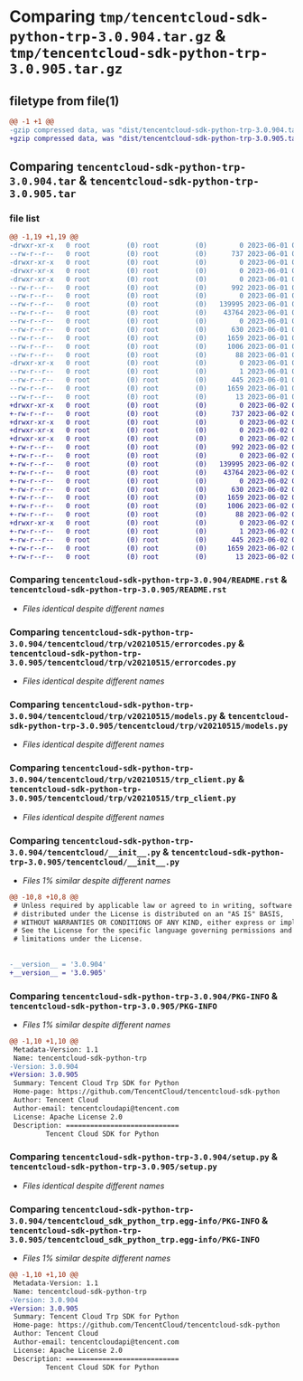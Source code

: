 # Comparing `tmp/tencentcloud-sdk-python-trp-3.0.904.tar.gz` & `tmp/tencentcloud-sdk-python-trp-3.0.905.tar.gz`

## filetype from file(1)

```diff
@@ -1 +1 @@
-gzip compressed data, was "dist/tencentcloud-sdk-python-trp-3.0.904.tar", last modified: Thu Jun  1 02:49:40 2023, max compression
+gzip compressed data, was "dist/tencentcloud-sdk-python-trp-3.0.905.tar", last modified: Fri Jun  2 00:42:51 2023, max compression
```

## Comparing `tencentcloud-sdk-python-trp-3.0.904.tar` & `tencentcloud-sdk-python-trp-3.0.905.tar`

### file list

```diff
@@ -1,19 +1,19 @@
-drwxr-xr-x   0 root         (0) root         (0)        0 2023-06-01 02:49:40.000000 tencentcloud-sdk-python-trp-3.0.904/
--rw-r--r--   0 root         (0) root         (0)      737 2023-06-01 02:49:40.000000 tencentcloud-sdk-python-trp-3.0.904/README.rst
-drwxr-xr-x   0 root         (0) root         (0)        0 2023-06-01 02:49:40.000000 tencentcloud-sdk-python-trp-3.0.904/tencentcloud/
-drwxr-xr-x   0 root         (0) root         (0)        0 2023-06-01 02:49:40.000000 tencentcloud-sdk-python-trp-3.0.904/tencentcloud/trp/
-drwxr-xr-x   0 root         (0) root         (0)        0 2023-06-01 02:49:40.000000 tencentcloud-sdk-python-trp-3.0.904/tencentcloud/trp/v20210515/
--rw-r--r--   0 root         (0) root         (0)      992 2023-06-01 02:49:40.000000 tencentcloud-sdk-python-trp-3.0.904/tencentcloud/trp/v20210515/errorcodes.py
--rw-r--r--   0 root         (0) root         (0)        0 2023-06-01 02:49:40.000000 tencentcloud-sdk-python-trp-3.0.904/tencentcloud/trp/v20210515/__init__.py
--rw-r--r--   0 root         (0) root         (0)   139995 2023-06-01 02:49:40.000000 tencentcloud-sdk-python-trp-3.0.904/tencentcloud/trp/v20210515/models.py
--rw-r--r--   0 root         (0) root         (0)    43764 2023-06-01 02:49:40.000000 tencentcloud-sdk-python-trp-3.0.904/tencentcloud/trp/v20210515/trp_client.py
--rw-r--r--   0 root         (0) root         (0)        0 2023-06-01 02:49:40.000000 tencentcloud-sdk-python-trp-3.0.904/tencentcloud/trp/__init__.py
--rw-r--r--   0 root         (0) root         (0)      630 2023-06-01 02:49:40.000000 tencentcloud-sdk-python-trp-3.0.904/tencentcloud/__init__.py
--rw-r--r--   0 root         (0) root         (0)     1659 2023-06-01 02:49:40.000000 tencentcloud-sdk-python-trp-3.0.904/PKG-INFO
--rw-r--r--   0 root         (0) root         (0)     1006 2023-06-01 02:49:40.000000 tencentcloud-sdk-python-trp-3.0.904/setup.py
--rw-r--r--   0 root         (0) root         (0)       88 2023-06-01 02:49:40.000000 tencentcloud-sdk-python-trp-3.0.904/setup.cfg
-drwxr-xr-x   0 root         (0) root         (0)        0 2023-06-01 02:49:40.000000 tencentcloud-sdk-python-trp-3.0.904/tencentcloud_sdk_python_trp.egg-info/
--rw-r--r--   0 root         (0) root         (0)        1 2023-06-01 02:49:40.000000 tencentcloud-sdk-python-trp-3.0.904/tencentcloud_sdk_python_trp.egg-info/dependency_links.txt
--rw-r--r--   0 root         (0) root         (0)      445 2023-06-01 02:49:40.000000 tencentcloud-sdk-python-trp-3.0.904/tencentcloud_sdk_python_trp.egg-info/SOURCES.txt
--rw-r--r--   0 root         (0) root         (0)     1659 2023-06-01 02:49:40.000000 tencentcloud-sdk-python-trp-3.0.904/tencentcloud_sdk_python_trp.egg-info/PKG-INFO
--rw-r--r--   0 root         (0) root         (0)       13 2023-06-01 02:49:40.000000 tencentcloud-sdk-python-trp-3.0.904/tencentcloud_sdk_python_trp.egg-info/top_level.txt
+drwxr-xr-x   0 root         (0) root         (0)        0 2023-06-02 00:42:51.000000 tencentcloud-sdk-python-trp-3.0.905/
+-rw-r--r--   0 root         (0) root         (0)      737 2023-06-02 00:42:51.000000 tencentcloud-sdk-python-trp-3.0.905/README.rst
+drwxr-xr-x   0 root         (0) root         (0)        0 2023-06-02 00:42:51.000000 tencentcloud-sdk-python-trp-3.0.905/tencentcloud/
+drwxr-xr-x   0 root         (0) root         (0)        0 2023-06-02 00:42:51.000000 tencentcloud-sdk-python-trp-3.0.905/tencentcloud/trp/
+drwxr-xr-x   0 root         (0) root         (0)        0 2023-06-02 00:42:51.000000 tencentcloud-sdk-python-trp-3.0.905/tencentcloud/trp/v20210515/
+-rw-r--r--   0 root         (0) root         (0)      992 2023-06-02 00:42:51.000000 tencentcloud-sdk-python-trp-3.0.905/tencentcloud/trp/v20210515/errorcodes.py
+-rw-r--r--   0 root         (0) root         (0)        0 2023-06-02 00:42:51.000000 tencentcloud-sdk-python-trp-3.0.905/tencentcloud/trp/v20210515/__init__.py
+-rw-r--r--   0 root         (0) root         (0)   139995 2023-06-02 00:42:51.000000 tencentcloud-sdk-python-trp-3.0.905/tencentcloud/trp/v20210515/models.py
+-rw-r--r--   0 root         (0) root         (0)    43764 2023-06-02 00:42:51.000000 tencentcloud-sdk-python-trp-3.0.905/tencentcloud/trp/v20210515/trp_client.py
+-rw-r--r--   0 root         (0) root         (0)        0 2023-06-02 00:42:51.000000 tencentcloud-sdk-python-trp-3.0.905/tencentcloud/trp/__init__.py
+-rw-r--r--   0 root         (0) root         (0)      630 2023-06-02 00:42:51.000000 tencentcloud-sdk-python-trp-3.0.905/tencentcloud/__init__.py
+-rw-r--r--   0 root         (0) root         (0)     1659 2023-06-02 00:42:51.000000 tencentcloud-sdk-python-trp-3.0.905/PKG-INFO
+-rw-r--r--   0 root         (0) root         (0)     1006 2023-06-02 00:42:51.000000 tencentcloud-sdk-python-trp-3.0.905/setup.py
+-rw-r--r--   0 root         (0) root         (0)       88 2023-06-02 00:42:51.000000 tencentcloud-sdk-python-trp-3.0.905/setup.cfg
+drwxr-xr-x   0 root         (0) root         (0)        0 2023-06-02 00:42:51.000000 tencentcloud-sdk-python-trp-3.0.905/tencentcloud_sdk_python_trp.egg-info/
+-rw-r--r--   0 root         (0) root         (0)        1 2023-06-02 00:42:51.000000 tencentcloud-sdk-python-trp-3.0.905/tencentcloud_sdk_python_trp.egg-info/dependency_links.txt
+-rw-r--r--   0 root         (0) root         (0)      445 2023-06-02 00:42:51.000000 tencentcloud-sdk-python-trp-3.0.905/tencentcloud_sdk_python_trp.egg-info/SOURCES.txt
+-rw-r--r--   0 root         (0) root         (0)     1659 2023-06-02 00:42:51.000000 tencentcloud-sdk-python-trp-3.0.905/tencentcloud_sdk_python_trp.egg-info/PKG-INFO
+-rw-r--r--   0 root         (0) root         (0)       13 2023-06-02 00:42:51.000000 tencentcloud-sdk-python-trp-3.0.905/tencentcloud_sdk_python_trp.egg-info/top_level.txt
```

### Comparing `tencentcloud-sdk-python-trp-3.0.904/README.rst` & `tencentcloud-sdk-python-trp-3.0.905/README.rst`

 * *Files identical despite different names*

### Comparing `tencentcloud-sdk-python-trp-3.0.904/tencentcloud/trp/v20210515/errorcodes.py` & `tencentcloud-sdk-python-trp-3.0.905/tencentcloud/trp/v20210515/errorcodes.py`

 * *Files identical despite different names*

### Comparing `tencentcloud-sdk-python-trp-3.0.904/tencentcloud/trp/v20210515/models.py` & `tencentcloud-sdk-python-trp-3.0.905/tencentcloud/trp/v20210515/models.py`

 * *Files identical despite different names*

### Comparing `tencentcloud-sdk-python-trp-3.0.904/tencentcloud/trp/v20210515/trp_client.py` & `tencentcloud-sdk-python-trp-3.0.905/tencentcloud/trp/v20210515/trp_client.py`

 * *Files identical despite different names*

### Comparing `tencentcloud-sdk-python-trp-3.0.904/tencentcloud/__init__.py` & `tencentcloud-sdk-python-trp-3.0.905/tencentcloud/__init__.py`

 * *Files 1% similar despite different names*

```diff
@@ -10,8 +10,8 @@
 # Unless required by applicable law or agreed to in writing, software
 # distributed under the License is distributed on an "AS IS" BASIS,
 # WITHOUT WARRANTIES OR CONDITIONS OF ANY KIND, either express or implied.
 # See the License for the specific language governing permissions and
 # limitations under the License.
 
 
-__version__ = '3.0.904'
+__version__ = '3.0.905'
```

### Comparing `tencentcloud-sdk-python-trp-3.0.904/PKG-INFO` & `tencentcloud-sdk-python-trp-3.0.905/PKG-INFO`

 * *Files 1% similar despite different names*

```diff
@@ -1,10 +1,10 @@
 Metadata-Version: 1.1
 Name: tencentcloud-sdk-python-trp
-Version: 3.0.904
+Version: 3.0.905
 Summary: Tencent Cloud Trp SDK for Python
 Home-page: https://github.com/TencentCloud/tencentcloud-sdk-python
 Author: Tencent Cloud
 Author-email: tencentcloudapi@tencent.com
 License: Apache License 2.0
 Description: ============================
         Tencent Cloud SDK for Python
```

### Comparing `tencentcloud-sdk-python-trp-3.0.904/setup.py` & `tencentcloud-sdk-python-trp-3.0.905/setup.py`

 * *Files identical despite different names*

### Comparing `tencentcloud-sdk-python-trp-3.0.904/tencentcloud_sdk_python_trp.egg-info/PKG-INFO` & `tencentcloud-sdk-python-trp-3.0.905/tencentcloud_sdk_python_trp.egg-info/PKG-INFO`

 * *Files 1% similar despite different names*

```diff
@@ -1,10 +1,10 @@
 Metadata-Version: 1.1
 Name: tencentcloud-sdk-python-trp
-Version: 3.0.904
+Version: 3.0.905
 Summary: Tencent Cloud Trp SDK for Python
 Home-page: https://github.com/TencentCloud/tencentcloud-sdk-python
 Author: Tencent Cloud
 Author-email: tencentcloudapi@tencent.com
 License: Apache License 2.0
 Description: ============================
         Tencent Cloud SDK for Python
```

